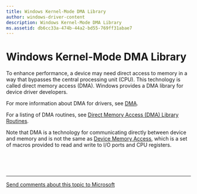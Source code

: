 ```yaml
---
title: Windows Kernel-Mode DMA Library
author: windows-driver-content
description: Windows Kernel-Mode DMA Library
ms.assetid: db6cc33a-474b-44a2-bd55-769ff31abae7
---
```


# Windows Kernel-Mode DMA Library


To enhance performance, a device may need direct access to memory in a way that bypasses the central processing unit (CPU). This technology is called direct memory access (DMA). Windows provides a DMA library for device driver developers.

For more information about DMA for drivers, see [DMA](https://msdn.microsoft.com/library/windows/hardware/ff544058).

For a listing of DMA routines, see [Direct Memory Access (DMA) Library Routines](https://msdn.microsoft.com/library/windows/hardware/ff544068).

Note that DMA is a technology for communicating directly between device and memory and is not the same as [Device Memory Access](https://msdn.microsoft.com/library/windows/hardware/ff543138), which is a set of macros provided to read and write to I/O ports and CPU registers.

 

 


--------------------
[Send comments about this topic to Microsoft](mailto:wsddocfb@microsoft.com?subject=Documentation%20feedback%20%5Bkernel\kernel%5D:%20Windows%20Kernel-Mode%20DMA%20Library%20%20RELEASE:%20%286/14/2017%29&body=%0A%0APRIVACY%20STATEMENT%0A%0AWe%20use%20your%20feedback%20to%20improve%20the%20documentation.%20We%20don't%20use%20your%20email%20address%20for%20any%20other%20purpose,%20and%20we'll%20remove%20your%20email%20address%20from%20our%20system%20after%20the%20issue%20that%20you're%20reporting%20is%20fixed.%20While%20we're%20working%20to%20fix%20this%20issue,%20we%20might%20send%20you%20an%20email%20message%20to%20ask%20for%20more%20info.%20Later,%20we%20might%20also%20send%20you%20an%20email%20message%20to%20let%20you%20know%20that%20we've%20addressed%20your%20feedback.%0A%0AFor%20more%20info%20about%20Microsoft's%20privacy%20policy,%20see%20http://privacy.microsoft.com/default.aspx. "Send comments about this topic to Microsoft")


